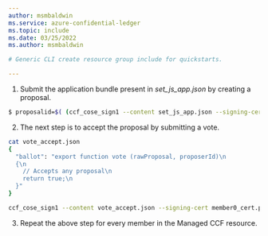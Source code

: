 ```yaml
---
author: msmbaldwin
ms.service: azure-confidential-ledger
ms.topic: include
ms.date: 03/25/2022
ms.author: msmbaldwin

# Generic CLI create resource group include for quickstarts.

---
```


1. Submit the application bundle present in *set_js_app.json* by creating a proposal.

```Bash
$ proposalid=$( (ccf_cose_sign1 --content set_js_app.json --signing-cert member0_cert.pem --signing-key member0_privk.pem --ccf-gov-msg-type proposal --ccf-gov-msg-created_at `date -Is` | curl https://confidentialbillingapp.confidential-ledger.azure.com/gov/proposals -H 'Content-Type: application/cose' --data-binary @- --cacert service_cert.pem | jq -r '.proposal_id') )
```
2. The next step is to accept the proposal by submitting a vote.

```Bash
cat vote_accept.json
{
  "ballot": "export function vote (rawProposal, proposerId)\n
  {\n
    // Accepts any proposal\n
    return true;\n
  }"
}

ccf_cose_sign1 --content vote_accept.json --signing-cert member0_cert.pem --signing-key member0_privk.pem --ccf-gov-msg-type ballot --ccf-gov-msg-created_at `date -Is` --ccf-gov-msg-proposal_id $proposalid | curl https://confidentialbillingapp.confidential-ledger.azure.com/gov/proposals/$proposalid/ballots -H 'Content-Type: application/cose' --data-binary @- --cacert service_cert.pem
```
3. Repeat the above step for every member in the Managed CCF resource.
